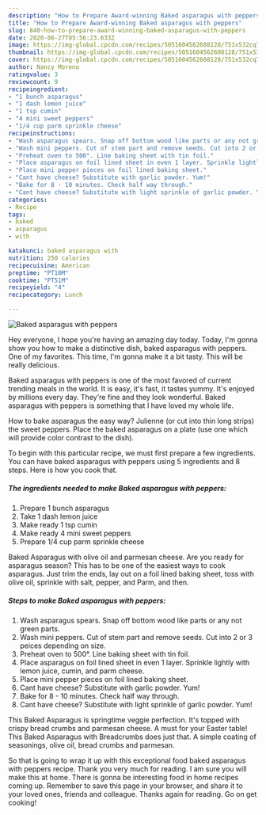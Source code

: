 ```yaml
---
description: "How to Prepare Award-winning Baked asparagus with peppers"
title: "How to Prepare Award-winning Baked asparagus with peppers"
slug: 840-how-to-prepare-award-winning-baked-asparagus-with-peppers
date: 2020-06-27T05:56:23.633Z
image: https://img-global.cpcdn.com/recipes/5051604562608128/751x532cq70/baked-asparagus-with-peppers-recipe-main-photo.jpg
thumbnail: https://img-global.cpcdn.com/recipes/5051604562608128/751x532cq70/baked-asparagus-with-peppers-recipe-main-photo.jpg
cover: https://img-global.cpcdn.com/recipes/5051604562608128/751x532cq70/baked-asparagus-with-peppers-recipe-main-photo.jpg
author: Nancy Moreno
ratingvalue: 3
reviewcount: 9
recipeingredient:
- "1 bunch asparagus"
- "1 dash lemon juice"
- "1 tsp cumin"
- "4 mini sweet peppers"
- "1/4 cup parm sprinkle cheese"
recipeinstructions:
- "Wash asparagus spears. Snap off bottom wood like parts or any not green parts."
- "Wash mini peppers. Cut of stem part and remove seeds. Cut into 2 or 3 peices depending on size."
- "Preheat oven to 500°. Line baking sheet with tin foil."
- "Place asparagus on foil lined sheet in even 1 layer. Sprinkle lightly with lemon juice, cumin, and parm cheese."
- "Place mini pepper pieces on foil lined baking sheet."
- "Cant have cheese? Substitute with garlic powder. Yum!"
- "Bake for 8 - 10 minutes. Check half way through."
- "Cant have cheese? Substitute with light sprinkle of garlic powder. Yum!"
categories:
- Recipe
tags:
- baked
- asparagus
- with

katakunci: baked asparagus with 
nutrition: 250 calories
recipecuisine: American
preptime: "PT10M"
cooktime: "PT51M"
recipeyield: "4"
recipecategory: Lunch

---
```



![Baked asparagus with peppers](https://img-global.cpcdn.com/recipes/5051604562608128/751x532cq70/baked-asparagus-with-peppers-recipe-main-photo.jpg)

Hey everyone, I hope you're having an amazing day today. Today, I'm gonna show you how to make a distinctive dish, baked asparagus with peppers. One of my favorites. This time, I'm gonna make it a bit tasty. This will be really delicious.

Baked asparagus with peppers is one of the most favored of current trending meals in the world. It is easy, it's fast, it tastes yummy. It's enjoyed by millions every day. They're fine and they look wonderful. Baked asparagus with peppers is something that I have loved my whole life.

How to bake asparagus the easy way? Julienne (or cut into thin long strips) the sweet peppers. Place the baked asparagus on a plate (use one which will provide color contrast to the dish).


To begin with this particular recipe, we must first prepare a few ingredients. You can have baked asparagus with peppers using 5 ingredients and 8 steps. Here is how you cook that.

<!--inarticleads1-->

##### The ingredients needed to make Baked asparagus with peppers:

1. Prepare 1 bunch asparagus
1. Take 1 dash lemon juice
1. Make ready 1 tsp cumin
1. Make ready 4 mini sweet peppers
1. Prepare 1/4 cup parm sprinkle cheese


Baked Asparagus with olive oil and parmesan cheese. Are you ready for asparagus season? This has to be one of the easiest ways to cook asparagus. Just trim the ends, lay out on a foil lined baking sheet, toss with olive oil, sprinkle with salt, pepper, and Parm, and then. 

<!--inarticleads2-->

##### Steps to make Baked asparagus with peppers:

1. Wash asparagus spears. Snap off bottom wood like parts or any not green parts.
1. Wash mini peppers. Cut of stem part and remove seeds. Cut into 2 or 3 peices depending on size.
1. Preheat oven to 500°. Line baking sheet with tin foil.
1. Place asparagus on foil lined sheet in even 1 layer. Sprinkle lightly with lemon juice, cumin, and parm cheese.
1. Place mini pepper pieces on foil lined baking sheet.
1. Cant have cheese? Substitute with garlic powder. Yum!
1. Bake for 8 - 10 minutes. Check half way through.
1. Cant have cheese? Substitute with light sprinkle of garlic powder. Yum!


This Baked Asparagus is springtime veggie perfection. It&#39;s topped with crispy bread crumbs and parmesan cheese. A must for your Easter table! This Baked Asparagus with Breadcrumbs does just that. A simple coating of seasonings, olive oil, bread crumbs and parmesan. 

So that is going to wrap it up with this exceptional food baked asparagus with peppers recipe. Thank you very much for reading. I am sure you will make this at home. There is gonna be interesting food in home recipes coming up. Remember to save this page in your browser, and share it to your loved ones, friends and colleague. Thanks again for reading. Go on get cooking!
